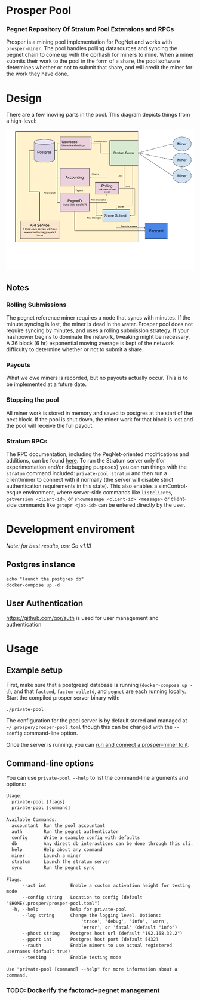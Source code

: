 # Prosper Pool

### Pegnet Repository Of Stratum Pool Extensions and RPCs

Prosper is a mining pool implementation for PegNet and works with `prosper-miner`. The pool handles polling datasources and syncing the pegnet chain to come up with the oprhash for miners to mine. When a miner submits their work to the pool in the form of a share, the pool software determines whether or not to submit that share, and will credit the miner for the work they have done.

# Design

There are a few moving parts in the pool. This diagram depicts things from a high-level:

![image](imgs/pool.png)

## Notes

### Rolling Submissions

The pegnet reference miner requires a node that syncs with minutes. If the minute syncing is lost, the miner is dead in the water. Prosper pool does not require syncing by minutes, and uses a rolling submission strategy. If your hashpower begins to dominate the network, tweaking might be necessary. A 36 block (6 hr) exponential moving average is kept of the network difficulty to determine whether or not to submit a share.

### Payouts

What we owe miners is recorded, but no payouts actually occur. This is to be implemented at a future date.

### Stopping the pool

All miner work is stored in memory and saved to postgres at the start of the next block. If the pool is shut down, the miner work for that block is lost and the pool will receive the full payout.

### Stratum RPCs

The RPC documentation, including the PegNet-oriented modifications and additions, can be found [here](stratum_adj.md). To run the Stratum server only (for experimentation and/or debugging purposes) you can run things with the `stratum` command included: `private-pool stratum` and then run a client/miner to connect with it normally (the server will disable strict authentication requirements in this state). This also enables a simControl-esque environment, where server-side commands like `listclients`, `getversion <client-id>`, or `showmessage <client-id> <message>` or client-side commands like `getopr <job-id>` can be entered directly by the user.


# Development enviroment

*Note: for best results, use Go v1.13*

## Postgres instance

```
echo "launch the postgres db"
docker-compose up -d
```

## User Authentication

https://github.com/qor/auth is used for user management and authentication


# Usage

## Example setup
First, make sure that a postgresql database is running (`docker-compose up -d`), and that `factomd`, `factom-walletd`, and `pegnet` are each running locally. Start the compiled prosper server binary with:

```
./private-pool
```
The configuration for the pool server is by default stored and managed at `~/.prosper/prosper-pool.toml` though this can be changed with the `--config` command-line option.

Once the server is running, you can [run and connect a prosper-miner to it](prosper-miner/README.md).


## Command-line options

You can use `private-pool --help` to list the command-line arguments and options:

```
Usage:
  private-pool [flags]
  private-pool [command]

Available Commands:
  accountant  Run the pool accountant
  auth        Run the pegnet authenticator
  config      Write a example config with defaults
  db          Any direct db interactions can be done through this cli.
  help        Help about any command
  miner       Launch a miner
  stratum     Launch the stratum server
  sync        Run the pegnet sync

Flags:
      --act int         Enable a custom activation height for testing mode
      --config string   Location to config (default "$HOME/.prosper/prosper-pool.toml")
  -h, --help            help for private-pool
      --log string      Change the logging level. Options: 
                            'trace', 'debug', 'info', 'warn', 
                            'error', or 'fatal' (default "info")
      --phost string    Postgres host url (default "192.168.32.2")
      --pport int       Postgres host port (default 5432)
      --rauth           Enable miners to use actual registered usernames (default true)
      --testing         Enable testing mode

Use "private-pool [command] --help" for more information about a command.
```


### TODO: Dockerify the factomd+pegnet management